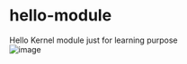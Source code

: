 # hello-module
Hello Kernel module just for learning purpose </br>
![image](https://user-images.githubusercontent.com/29144908/217928402-fc9dceea-3b22-4f61-9757-e45a731c94f1.png)
